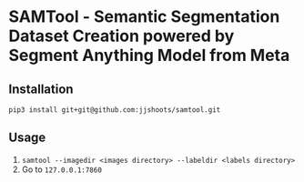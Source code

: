 # SAMTool - Semantic Segmentation Dataset Creation powered by Segment Anything Model from Meta

## Installation

`pip3 install git+git@github.com:jjshoots/samtool.git`

## Usage

1. `samtool --imagedir <images directory> --labeldir <labels directory>`
2. Go to `127.0.0.1:7860`
